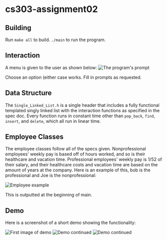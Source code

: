 # cs303-assignment02

## Building
Run `make all` to build. `./main` to run the program.

## Interaction
A menu is given to the user as shown below:
![The program's prompt](/pictures/prompt.png)

Choose an option (either case works. Fill in prompts as requested.

## Data Structure
The `Single_Linked_List.h` is a single header that includes a fully functional templated singly linked list with the interaction functions as specified in the spec doc.
Every function runs in constant time other than `pop_back`, `find`, `insert`, and `delete`, which all run in linear time.

## Employee Classes
The employee classes follow all of the specs given. Nonprofessional employees' weekly pay is based off of hours worked, and so is their healthcare and vacation time. Professional employees' weekly pay is 1/52 of their salary, and their healthcare costs and vacation time are based on the amount of years at the company. Here is an example of this, bob is the professional and Joe is the nonprofessional:

![Employee example](/pictures/employee.png)

This is outputted at the beginning of main.

## Demo
Here is a screenshot of a short demo showing the functionality:

![First image of demo](/pictures/demo1.png)
![Demo continued](/pictures/demo2.png)
![Demo continued](/pictures/demo3.png)

